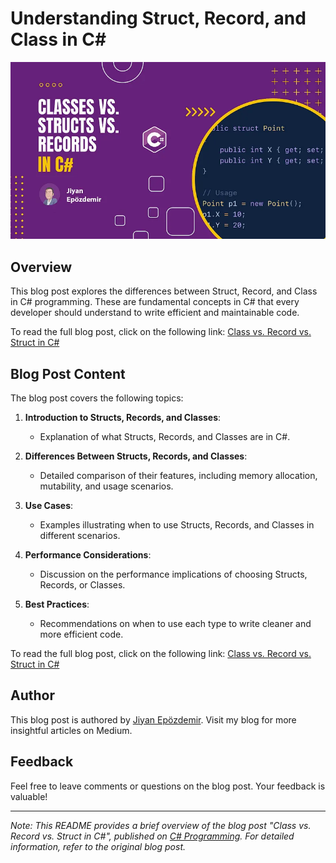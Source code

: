# Understanding Struct, Record, and Class in C#

![Class vs. Record vs. Struct in C#](/cover.webp "Class vs. Record vs. Struct in C#")

## Overview
This blog post explores the differences between Struct, Record, and Class in C# programming. These are fundamental concepts in C# that every developer should understand to write efficient and maintainable code.

To read the full blog post, click on the following link: [Class vs. Record vs. Struct in C#](https://medium.com/c-sharp-progarmming/struct-vs-record-vs-class-in-c-3abdb9a1ee23)

## Blog Post Content
The blog post covers the following topics:

1. **Introduction to Structs, Records, and Classes**: 
   - Explanation of what Structs, Records, and Classes are in C#.
   
2. **Differences Between Structs, Records, and Classes**:
   - Detailed comparison of their features, including memory allocation, mutability, and usage scenarios.
   
3. **Use Cases**:
   - Examples illustrating when to use Structs, Records, and Classes in different scenarios.

4. **Performance Considerations**:
   - Discussion on the performance implications of choosing Structs, Records, or Classes.

5. **Best Practices**:
   - Recommendations on when to use each type to write cleaner and more efficient code.

To read the full blog post, click on the following link: [Class vs. Record vs. Struct in C#](https://medium.com/c-sharp-progarmming/struct-vs-record-vs-class-in-c-3abdb9a1ee23)

## Author
This blog post is authored by [Jiyan Epözdemir](https://medium.com/@jepozdemir). Visit my blog for more insightful articles on Medium.

## Feedback
Feel free to leave comments or questions on the blog post. Your feedback is valuable!

---

*Note: This README provides a brief overview of the blog post "Class vs. Record vs. Struct in C#", published on [C# Programming](https://medium.com/c-sharp-progarmming). For detailed information, refer to the original blog post.*
